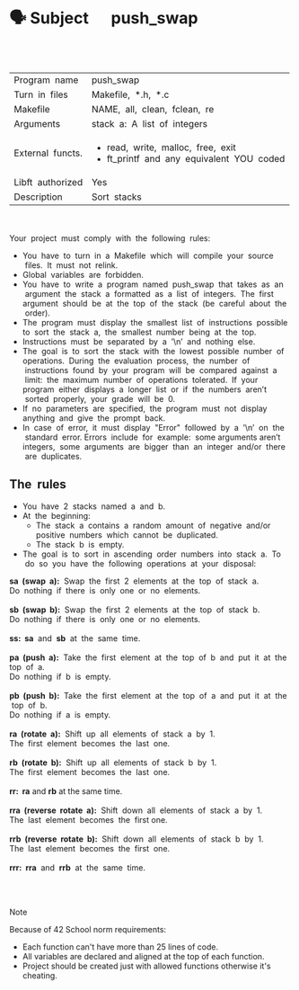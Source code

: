 # 🗣 Subject &nbsp;&nbsp;&nbsp;&nbsp;&nbsp;push_swap

<br><br>
<table>
  <tr>
    <td>Program &nbsp;name</td>
    <td>push_swap</td>
  </tr>
  <tr>
    <td>Turn &nbsp;in &nbsp;files</td>
    <td>Makefile, &nbsp;*.h, &nbsp;*.c</td>
  </tr>
  <tr>
    <td>Makefile</td>
    <td>NAME, &nbsp;all, &nbsp;clean,&nbsp; fclean, &nbsp;re</td>
  </tr>
  <tr>
    <td>Arguments</td>
    <td>stack &nbsp;a:&nbsp; A &nbsp;list&nbsp; of &nbsp;integers</td>
  </tr>
  <tr>
    <td>External &nbsp;functs.</td>
    <td>
    <ul>
      <li>read, &nbsp;write,&nbsp; malloc,&nbsp; free, &nbsp;exit
      <li>ft_printf &nbsp;and &nbsp;any&nbsp; equivalent&nbsp; YOU&nbsp; coded
    </ul>
  </td>
  </tr>
  <tr>
    <td>Libft &nbsp;authorized</td>
    <td>Yes</td>
  </tr>
  <tr>
    <td>Description</td>
    <td>Sort&nbsp; stacks</td>
  </tr>
</table>
<br><br>
Your &nbsp;project &nbsp;must &nbsp;comply&nbsp; with &nbsp;the&nbsp; following&nbsp; rules:<br>
<ul>
<li>You&nbsp; have &nbsp;to &nbsp;turn &nbsp;in&nbsp; a&nbsp; Makefile &nbsp;which &nbsp;will &nbsp;compile &nbsp;your &nbsp;source &nbsp;files. &nbsp;It &nbsp;must &nbsp;not&nbsp;
relink.
<li>Global &nbsp;variables &nbsp;are &nbsp;forbidden.
<li>You &nbsp;have &nbsp;to &nbsp;write&nbsp; a&nbsp; program &nbsp;named &nbsp;push_swap&nbsp; that &nbsp;takes &nbsp;as &nbsp;an &nbsp;argument &nbsp;the &nbsp;stack&nbsp;
a &nbsp;formatted &nbsp;as &nbsp;a &nbsp;list &nbsp;of &nbsp;integers.&nbsp; The &nbsp;first&nbsp; argument &nbsp;should &nbsp;be &nbsp;at &nbsp;the &nbsp;top&nbsp; of &nbsp;the&nbsp;
stack&nbsp; (be &nbsp;careful&nbsp; about &nbsp;the &nbsp;order).
<li>The&nbsp; program &nbsp;must &nbsp;display &nbsp;the&nbsp; smallest&nbsp; list&nbsp; of&nbsp; instructions &nbsp;possible&nbsp; to&nbsp; sort&nbsp; the &nbsp;stack&nbsp;
a, &nbsp;the &nbsp;smallest &nbsp;number &nbsp;being&nbsp; at&nbsp; the&nbsp; top.
<li>Instructions &nbsp;must&nbsp; be &nbsp;separated &nbsp;by &nbsp;a &nbsp;’\n’ &nbsp;and &nbsp;nothing &nbsp;else.
<li>The&nbsp; goal&nbsp; is &nbsp;to&nbsp; sort&nbsp; the &nbsp;stack &nbsp;with &nbsp;the &nbsp;lowest &nbsp;possible &nbsp;number&nbsp; of&nbsp; operations. &nbsp;During&nbsp;
the &nbsp;evaluation &nbsp;process, &nbsp;the &nbsp;number &nbsp;of &nbsp;instructions &nbsp;found &nbsp;by &nbsp;your&nbsp; program&nbsp; will&nbsp; be&nbsp;
compared&nbsp; against&nbsp; a &nbsp;limit: &nbsp;the &nbsp;maximum&nbsp; number&nbsp; of&nbsp; operations&nbsp; tolerated.&nbsp; If &nbsp;your&nbsp;
program&nbsp; either&nbsp; displays&nbsp; a &nbsp;longer&nbsp; list &nbsp;or &nbsp;if &nbsp;the &nbsp;numbers &nbsp;aren’t &nbsp;sorted &nbsp;properly, &nbsp;your&nbsp;
grade &nbsp;will&nbsp; be&nbsp; 0.
<li>If&nbsp; no &nbsp;parameters&nbsp; are &nbsp;specified, &nbsp;the &nbsp;program &nbsp;must &nbsp;not &nbsp;display&nbsp; anything &nbsp;and &nbsp;give&nbsp; the&nbsp;
prompt &nbsp;back.
<li>In &nbsp;case &nbsp;of &nbsp;error, &nbsp;it &nbsp;must &nbsp;display &nbsp;"Error" &nbsp;followed&nbsp; by&nbsp; a &nbsp;’\n’ &nbsp;on &nbsp;the &nbsp;standard &nbsp;error.
Errors &nbsp;include&nbsp; for &nbsp;example:&nbsp; some arguments aren’t integers,&nbsp; some&nbsp; arguments&nbsp; are&nbsp;
bigger&nbsp; than&nbsp; an &nbsp;integer &nbsp;and/or&nbsp; there &nbsp;are &nbsp;duplicates.
</ul>

<h2>The &nbsp;rules</h2>
<ul>
<li>You &nbsp;have &nbsp;2 &nbsp;stacks &nbsp;named &nbsp;a &nbsp;and &nbsp;b.
<li>At &nbsp;the&nbsp; beginning:
<ul>
<li>The &nbsp;stack&nbsp; a&nbsp; contains &nbsp;a &nbsp;random &nbsp;amount &nbsp;of&nbsp; negative&nbsp; and/or&nbsp; positive &nbsp;numbers&nbsp;
which&nbsp; cannot&nbsp; be &nbsp;duplicated.
<li>The&nbsp; stack &nbsp;b &nbsp;is &nbsp;empty.
</ul>
<li>The &nbsp;goal&nbsp; is &nbsp;to&nbsp; sort&nbsp; in &nbsp;ascending &nbsp;order &nbsp;numbers&nbsp; into &nbsp;stack &nbsp;a.&nbsp; To &nbsp;do &nbsp;so &nbsp;you &nbsp;have &nbsp;the&nbsp;
following&nbsp; operations &nbsp;at&nbsp; your&nbsp; disposal:
</ul>
<b>sa &nbsp;(swap &nbsp;a):</b> &nbsp;Swap &nbsp;the &nbsp;first&nbsp; 2&nbsp; elements&nbsp; at&nbsp; the &nbsp;top &nbsp;of&nbsp; stack &nbsp;a.<br>
Do &nbsp;nothing &nbsp;if&nbsp; there&nbsp; is &nbsp;only &nbsp;one&nbsp; or &nbsp;no &nbsp;elements.<br><br>
<b>sb &nbsp;(swap&nbsp; b):</b>&nbsp; Swap &nbsp;the &nbsp;first&nbsp; 2 &nbsp;elements &nbsp;at &nbsp;the&nbsp; top &nbsp;of &nbsp;stack&nbsp; b.<br>
Do &nbsp;nothing&nbsp; if &nbsp;there &nbsp;is &nbsp;only &nbsp;one &nbsp;or &nbsp;no &nbsp;elements.<br><br>
<b>ss: &nbsp;</b><b>sa</b> &nbsp;and &nbsp;<b>sb</b> &nbsp;at&nbsp; the&nbsp; same&nbsp; time.<br><br>
<b>pa &nbsp;(push &nbsp;a):</b>&nbsp; Take&nbsp; the &nbsp;first&nbsp; element &nbsp;at&nbsp; the&nbsp; top &nbsp;of&nbsp; b &nbsp;and&nbsp; put &nbsp;it&nbsp; at&nbsp; the&nbsp; top &nbsp;of&nbsp; a.<br>
Do&nbsp; nothing&nbsp; if &nbsp;b&nbsp; is&nbsp; empty.<br><br>
<b>pb&nbsp; (push&nbsp; b):</b>&nbsp; Take &nbsp;the&nbsp; first &nbsp;element&nbsp; at&nbsp; the&nbsp; top&nbsp; of&nbsp; a &nbsp;and &nbsp;put&nbsp; it&nbsp; at &nbsp;the &nbsp;top&nbsp; of&nbsp; b.<br>
Do &nbsp;nothing&nbsp; if&nbsp; a &nbsp;is &nbsp;empty.<br><br>
<b>ra&nbsp; (rotate &nbsp;a):</b>&nbsp; Shift &nbsp;up&nbsp; all&nbsp; elements &nbsp;of&nbsp; stack&nbsp; a &nbsp;by&nbsp; 1.<br>
The &nbsp;first&nbsp; element&nbsp; becomes &nbsp;the &nbsp;last&nbsp; one.<br><br>
<b>rb &nbsp;(rotate&nbsp; b):</b>&nbsp; Shift&nbsp; up &nbsp;all&nbsp; elements&nbsp; of &nbsp;stack&nbsp; b&nbsp; by &nbsp;1.<br>
The &nbsp;first &nbsp;element &nbsp;becomes&nbsp; the &nbsp;last &nbsp;one.<br><br>
<b>rr:&nbsp; </b><b>ra</b> and <b>rb</b> at the same time.<br><br>
<b>rra &nbsp;(reverse &nbsp;rotate &nbsp;a):</b>&nbsp; Shift&nbsp; down&nbsp; all&nbsp; elements &nbsp;of &nbsp;stack&nbsp; a &nbsp;by &nbsp;1.<br>
The &nbsp;last &nbsp;element &nbsp;becomes&nbsp; the &nbsp;first one.<br><br>
<b>rrb &nbsp;(reverse &nbsp;rotate&nbsp; b):</b> &nbsp;Shift &nbsp;down &nbsp;all&nbsp; elements &nbsp;of&nbsp; stack &nbsp;b&nbsp; by &nbsp;1.<br>
The &nbsp;last&nbsp; element&nbsp; becomes &nbsp;the &nbsp;first &nbsp;one.<br><br>
<b>rrr: &nbsp;</b><b>rra</b> &nbsp;and &nbsp;<b>rrb</b>&nbsp; at &nbsp;the&nbsp; same &nbsp;time.<br>

<br><br>

> [!NOTE]  
> Because of 42 School norm requirements:
> * Each function can't have more than 25 lines of code.
> * All variables are declared and aligned at the top of each function.
> * Project should be created just with allowed functions otherwise it's cheating.
